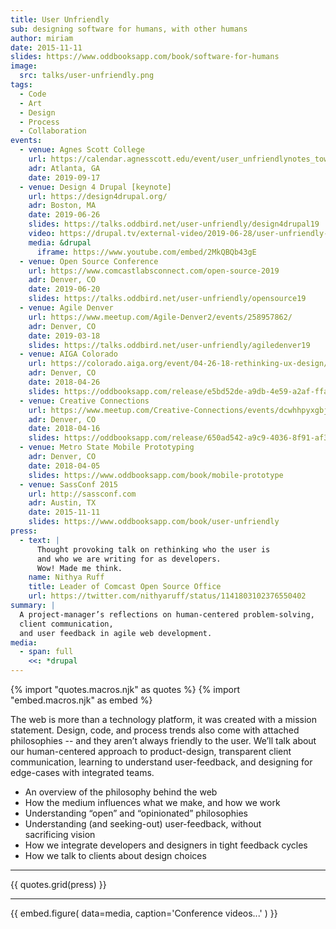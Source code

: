 ```yaml
---
title: User Unfriendly
sub: designing software for humans, with other humans
author: miriam
date: 2015-11-11
slides: https://www.oddbooksapp.com/book/software-for-humans
image:
  src: talks/user-unfriendly.png
tags:
  - Code
  - Art
  - Design
  - Process
  - Collaboration
events:
  - venue: Agnes Scott College
    url: https://calendar.agnesscott.edu/event/user_unfriendlynotes_toward_a_queer_web
    adr: Atlanta, GA
    date: 2019-09-17
  - venue: Design 4 Drupal [keynote]
    url: https://design4drupal.org/
    adr: Boston, MA
    date: 2019-06-26
    slides: https://talks.oddbird.net/user-unfriendly/design4drupal19
    video: https://drupal.tv/external-video/2019-06-28/user-unfriendly-practical-guide-losing-control
    media: &drupal
      iframe: https://www.youtube.com/embed/2MkQBQb43gE
  - venue: Open Source Conference
    url: https://www.comcastlabsconnect.com/open-source-2019
    adr: Denver, CO
    date: 2019-06-20
    slides: https://talks.oddbird.net/user-unfriendly/opensource19
  - venue: Agile Denver
    url: https://www.meetup.com/Agile-Denver2/events/258957862/
    adr: Denver, CO
    date: 2019-03-18
    slides: https://talks.oddbird.net/user-unfriendly/agiledenver19
  - venue: AIGA Colorado
    url: https://colorado.aiga.org/event/04-26-18-rethinking-ux-design/
    adr: Denver, CO
    date: 2018-04-26
    slides: https://oddbooksapp.com/release/e5bd52de-a9db-4e59-a2af-ffa8a68f9100
  - venue: Creative Connections
    url: https://www.meetup.com/Creative-Connections/events/dcwhhpyxgbjb/
    adr: Denver, CO
    date: 2018-04-16
    slides: https://oddbooksapp.com/release/650ad542-a9c9-4036-8f91-af34ae449d3c
  - venue: Metro State Mobile Prototyping
    adr: Denver, CO
    date: 2018-04-05
    slides: https://www.oddbooksapp.com/book/mobile-prototype
  - venue: SassConf 2015
    url: http://sassconf.com
    adr: Austin, TX
    date: 2015-11-11
    slides: https://www.oddbooksapp.com/book/user-unfriendly
press:
  - text: |
      Thought provoking talk on rethinking who the user is
      and who we are writing for as developers.
      Wow! Made me think.
    name: Nithya Ruff
    title: Leader of Comcast Open Source Office
    url: https://twitter.com/nithyaruff/status/1141803102376550402
summary: |
  A project-manager’s reflections on human-centered problem-solving,
  client communication,
  and user feedback in agile web development.
media:
  - span: full
    <<: *drupal
---
```


{% import "quotes.macros.njk" as quotes %}
{% import "embed.macros.njk" as embed %}

The web is more than a technology platform,
it was created with a mission statement.
Design, code, and process trends also come with attached philosophies --
and they aren’t always friendly to the user.
We’ll talk about our human-centered approach to product-design,
transparent client communication,
learning to understand user-feedback,
and designing for edge-cases with integrated teams.

- An overview of the philosophy behind the web
- How the medium influences what we make, and how we work
- Understanding “open” and “opinionated” philosophies
- Understanding (and seeking-out) user-feedback, without sacrificing vision
- How we integrate developers and designers in tight feedback cycles
- How we talk to clients about design choices

------

{{ quotes.grid(press) }}

------

{{ embed.figure(
  data=media,
  caption='Conference videos...'
) }}

